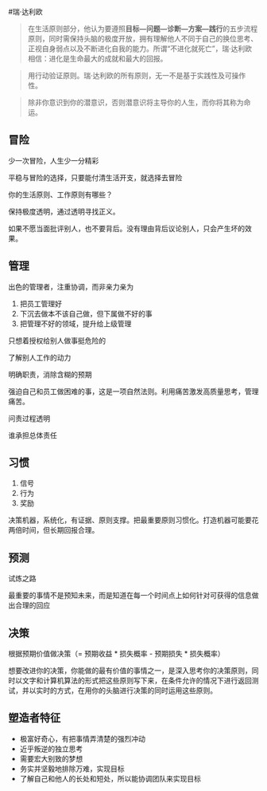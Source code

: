 #瑞·达利欧

> 在生活原则部分，他认为要遵照**目标—问题—诊断—方案—践行**的五步流程原则，同时需保持头脑的极度开放，拥有理解他人不同于自己的换位思考、正视自身弱点以及不断进化自我的能力。所谓“不进化就死亡”，瑞·达利欧相信：进化是生命最大的成就和最大的回报。

> 用行动验证原则。瑞·达利欧的所有原则，无一不是基于实践性及可操作性。

> 除非你意识到你的潜意识，否则潜意识将主导你的人生，而你将其称为命运。

## 冒险

少一次冒险，人生少一分精彩

平稳与冒险的选择，只要能付清生活开支，就选择去冒险

你的生活原则、工作原则有哪些？

保持极度透明，通过透明寻找正义。

如果不愿当面批评别人，也不要背后。没有理由背后议论别人，只会产生坏的效果。

## 管理

出色的管理者，注重协调，而非亲力亲为

1. 把员工管理好
2. 下沉去做本不该自己做，但下属做不好的事
3. 把管理不好的领域，提升给上级管理

只想着授权给别人做事挺危险的

了解别人工作的动力

明确职责，消除含糊的预期

强迫自己和员工做困难的事，这是一项自然法则。利用痛苦激发高质量思考，管理痛苦。

问责过程透明

谁承担总体责任

## 习惯

1. 信号
2. 行为
3. 奖励

决策机器，系统化，有证据、原则支撑。把最重要原则习惯化。打造机器可能要花两倍时间，但长期回报合理。

## 预测

试炼之路

最重要的事情不是预知未来，而是知道在每一个时间点上如何针对可获得的信息做出合理的回应

## 决策

根据预期价值做决策（= 预期收益 * 损失概率 - 预期损失 * 损失概率）

想要改进你的决策，你能做的最有价值的事情之一，是深入思考你的决策原则，同时以文字和计算机算法的形式把这些原则写下来，在条件允许的情况下进行返回测试，并以实时的方式，在用你的头脑进行决策的同时运用这些原则。

## 塑造者特征

- 极富好奇心，有把事情弄清楚的强烈冲动
- 近乎叛逆的独立思考
- 需要宏大别致的梦想
- 务实并坚毅地排除万难，实现目标
- 了解自己和他人的长处和短处，所以能协调团队来实现目标

